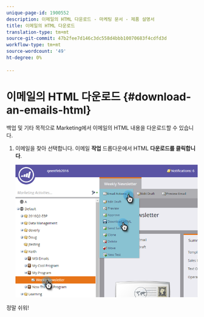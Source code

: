 ```yaml
---
unique-page-id: 1900552
description: 이메일의 HTML 다운로드 - 마케팅 문서 - 제품 설명서
title: 이메일의 HTML 다운로드
translation-type: tm+mt
source-git-commit: 47b2fee7d146c3dc558d4bbb10070683f4cdfd3d
workflow-type: tm+mt
source-wordcount: '49'
ht-degree: 0%

---
```



# 이메일의 HTML 다운로드 {#download-an-emails-html}

백업 및 기타 목적으로 Marketing에서 이메일의 HTML 내용을 다운로드할 수 있습니다.

1. 이메일을 찾아 선택합니다. 이메일 **작업** 드롭다운에서 HTML **다운로드를 클릭합니다**.

   ![](assets/one-4.png)

정말 쉬워!
